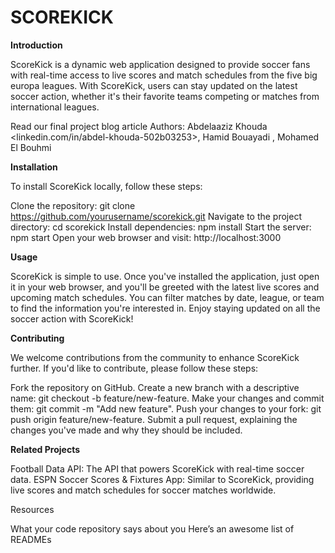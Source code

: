 # SCOREKICK


**Introduction**

ScoreKick is a dynamic web application designed to provide soccer fans with real-time access to live scores and match schedules from the five big europa leagues. With ScoreKick, users can stay updated on the latest soccer action, whether it's their favorite teams competing or matches from international leagues.

Read our final project blog article
Authors: 
Abdelaaziz Khouda <linkedin.com/in/abdel-khouda-502b03253>, 
Hamid Bouayadi <bouayadihamid>, 
Mohamed El Bouhmi <Kryuel17>

**Installation**

To install ScoreKick locally, follow these steps:

Clone the repository: git clone https://github.com/yourusername/scorekick.git
Navigate to the project directory: cd scorekick
Install dependencies: npm install
Start the server: npm start
Open your web browser and visit: http://localhost:3000

**Usage**

ScoreKick is simple to use. Once you've installed the application, just open it in your web browser, and you'll be greeted with the latest live scores and upcoming match schedules. You can filter matches by date, league, or team to find the information you're interested in. Enjoy staying updated on all the soccer action with ScoreKick!

**Contributing**

We welcome contributions from the community to enhance ScoreKick further. If you'd like to contribute, please follow these steps:

Fork the repository on GitHub.
Create a new branch with a descriptive name: git checkout -b feature/new-feature.
Make your changes and commit them: git commit -m "Add new feature".
Push your changes to your fork: git push origin feature/new-feature.
Submit a pull request, explaining the changes you've made and why they should be included.

**Related Projects**

Football Data API: The API that powers ScoreKick with real-time soccer data.
ESPN Soccer Scores & Fixtures App: Similar to ScoreKick, providing live scores and match schedules for soccer matches worldwide.


Resources

What your code repository says about you
Here’s an awesome list of READMEs